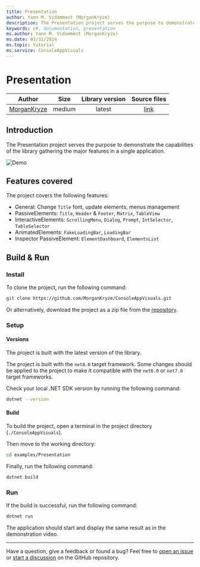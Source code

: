 ```yaml
---
title: Presentation
author: Yann M. Vidamment (MorganKryze)
description: The Presentation project serves the purpose to demonstrate the capabilities of the library gathering the major features in a single application.
keywords: c#, documentation, presentation
ms.author: Yann M. Vidamment (MorganKryze)
ms.date: 03/31/2024
ms.topic: tutorial
ms.service: ConsoleAppVisuals
---
```


# Presentation

|                    Author                     |  Size  | Library version |                                       Source files                                       |
| :-------------------------------------------: | :----: | :-------------: | :--------------------------------------------------------------------------------------: |
| [MorganKryze](https://github.com/MorganKryze) | medium |     latest      | [link](https://github.com/MorganKryze/ConsoleAppVisuals/blob/main/examples/Presentation) |

## Introduction

The Presentation project serves the purpose to demonstrate the capabilities of the library gathering the major features in a single application.

![Demo](../assets/vid/gif/presentation.gif)

## Features covered

The project covers the following features:

- General: Change `Title` font, update elements, menus management
- PassiveElements: `Title`, `Header` & `Footer`, `Matrix`, `TableView`
- InteractiveElements: `ScrollingMenu`, `Dialog`, `Prompt`, `IntSelector`, `TableSelector`
- AnimatedElements: `FakeLoadingBar`, `LoadingBar`
- Inspector PassiveElement: `ElementDashboard`, `ElementsList`

## Build & Run

### Install

To clone the project, run the following command:

```bash
git clone https://github.com/MorganKryze/ConsoleAppVisuals.git
```

Or alternatively, download the project as a zip file from the [repository](https://github.com/MorganKryze/ConsoleAppVisuals).

### Setup

#### Versions

The project is built with the latest version of the library.

The project is built with the `net8.0` target framework. Some changes should be applied to the project to make it compatible with the `net6.0` or `net7.0` target frameworks.

Check your local .NET SDK version by running the following command:

```bash
dotnet --version
```

#### Build

To build the project, open a terminal in the project directory (`./ConsoleAppVisuals`).

Then move to the working directory:

```bash
cd examples/Presentation
```

Finally, run the following command:

```bash
dotnet build
```

### Run

If the build is successful, run the following command:

```bash
dotnet run
```

The application should start and display the same result as in the demonstration video.

---

Have a question, give a feedback or found a bug? Feel free to [open an issue](https://github.com/MorganKryze/ConsoleAppVisuals/issues) or [start a discussion](https://github.com/MorganKryze/ConsoleAppVisuals/discussions) on the GitHub repository.
